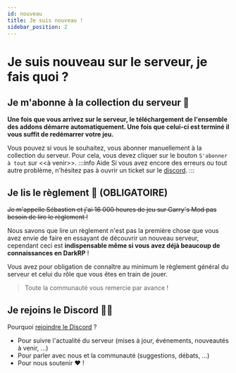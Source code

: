 ```yaml
---
id: nouveau
title: Je suis nouveau !
sidebar_position: 2
---
```

# Je suis nouveau sur le serveur, je fais quoi ?
## Je m'abonne à la collection du serveur 🤖
**Une fois que vous arrivez sur le serveur, le téléchargement de l'ensemble des addons démarre automatiquement. Une fois que celui-ci est terminé il vous suffit de redémarrer votre jeu.**

Vous pouvez si vous le souhaitez, vous abonner manuellement à la collection du serveur. Pour cela, vous devez cliquer sur le bouton `S'abonner à tout` sur <<à venir>>.
:::info Aide
Si vous avez encore des erreurs ou tout autre problème, n'hésitez pas à ouvrir un ticket sur le [discord](https://discord.gg/xkf4BAApP9).
:::
## Je lis le règlement 🥱 (OBLIGATOIRE)
~~Je m'appelle Sébastien et j'ai 16 000 heures de jeu sur Garry's Mod pas besoin de lire le règlement !~~

Nous savons que lire un règlement n'est pas la première chose que vous avez envie de faire en essayant de découvrir un nouveau serveur, cependant ceci est **indispensable même si vous avez déjà beaucoup de connaissances en DarkRP** !

Vous avez pour obligation de connaître au minimum le règlement général du serveur et celui du rôle que vous êtes en train de jouer.

>Toute la communauté vous remercie par avance !


## Je rejoins le Discord 🐱‍👤
Pourquoi [rejoindre le Discord](https://discord.gg/xkf4BAApP9) ?
- Pour suivre l'actualité du serveur (mises à jour, événements, nouveautés à venir, ...)
- Pour parler avec nous et la communauté (suggestions, débats, ...)
- Pour nous soutenir ♥ !
